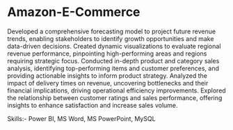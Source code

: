# Amazon-E-Commerce
Developed a comprehensive forecasting model to project future revenue trends, enabling stakeholders to identify growth opportunities and make data-driven decisions.
Created dynamic visualizations to evaluate regional revenue performance, pinpointing high-performing areas and regions requiring strategic focus.
Conducted in-depth product and category sales analysis, identifying top-performing items and customer preferences, and providing actionable insights to inform product strategy.
Analyzed the impact of delivery times on revenue, uncovering bottlenecks and their financial implications, driving operational efficiency improvements.
Explored the relationship between customer ratings and sales performance, offering insights to enhance satisfaction and increase sales volume.

Skills:- Power BI, MS Word, MS PowerPoint, MySQL
